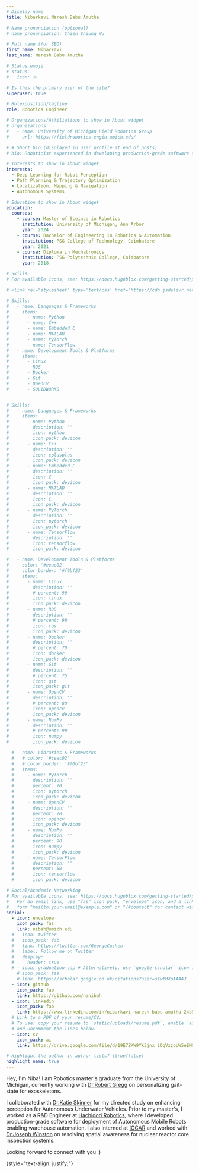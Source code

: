 ```yaml
---
# Display name
title: Nibarkavi Naresh Babu Amutha

# Name pronunciation (optional)
# name_pronunciation: Chien Shiung Wu

# Full name (for SEO)
first_name: Nibarkavi
last_name: Naresh Babu Amutha

# Status emoji
# status:
#   icon: ☕️

# Is this the primary user of the site?
superuser: true

# Role/position/tagline
role: Robotics Engineer

# Organizations/Affiliations to show in About widget
# organizations:
#   - name: University of Michigan Field Robotics Group
#     url: https://fieldrobotics.engin.umich.edu/

# # Short bio (displayed in user profile at end of posts)
# bio: Roboticist experienced in developing production-grade software for deployment of Autonomous Mobile Robots (AMRs) in dynamic industrial shopfloors, perception for Autonomous Underwater Vehicles using advanced machine learning models, with expertise spanning computer vision and machine learning for robot perception, motion planning and  trajectory optimization, mapping, localization and navigation.  

# Interests to show in About widget
interests:
  - Deep Learning for Robot Perception
  - Path Planning & Trajectory Optimization
  - Localization, Mapping & Navigation
  - Autonomous Systems

# Education to show in About widget
education:
  courses:
    - course: Master of Sceince in Robotics
      institution: University of Michigan, Ann Arbor
      year: 2024
    - course: Bachelor of Engineering in Robotics & Automation
      institution: PSG College of Technology, Coimbatore
      year: 2021
    - course: Diploma in Mechatronics
      institution: PSG Polytechnic College, Coimbatore
      year: 2018

# Skills
# For available icons, see: https://docs.hugoblox.com/getting-started/page-builder/#iconss

# <link rel="stylesheet" type='text/css' href="https://cdn.jsdelivr.net/gh/devicons/devicon@latest/devicon.min.css" />

# Skills:
#   - name: Languages & Frameworks
#     items:
#       - name: Python
#       - name: C++
#       - name: Embedded C
#       - name: MATLAB
#       - name: PyTorch
#       - name: TensorFlow
#   - name: Development Tools & Platforms
#     items:
#       - Linux
#       - ROS
#       - Docker
#       - Git
#       - OpenCV
#       - SOLIDWORKS


# Skills:
#   - name: Languages & Frameworks
#     items:
#       - name: Python
#         description: ''
#         icon: python
#         icon_pack: devicon
#       - name: C++
#         description: ''
#         icon: cplusplus
#         icon_pack: devicon
#       - name: Embedded C
#         description: ''
#         icon: C
#         icon_pack: devicon
#       - name: MATLAB
#         description: ''
#         icon: C
#         icon_pack: devicon
#       - name: PyTorch
#         description: ''
#         icon: pytorch
#         icon_pack: devicon
#       - name: TensorFlow
#         description: ''
#         icon: tensorflow
#         icon_pack: devicon

#   - name: Development Tools & Platforms
#     color: '#eeac02'
#     color_border: '#f0bf23'
#     items:
#       - name: Linux
#         description: ''
#         # percent: 90
#         icon: linux
#         icon_pack: devicon
#       - name: ROS
#         description: ''
#         # percent: 90
#         icon: ros
#         icon_pack: devicon
#       - name: Docker
#         description: ''
#         # percent: 70
#         icon: docker
#         icon_pack: devicon
#       - name: Git
#         description: ''
#         # percent: 75
#         icon: git
#         icon_pack: git
#       - name: OpenCV
#         description: ''
#         # percent: 80
#         icon: opencv
#         icon_pack: devicon
#       - name: NumPy 
#         description: ''
#         # percent: 90
#         icon: numpy
#         icon_pack: devicon

  # - name: Libraries & Frameworks
  #   # color: '#ceac02'
  #   # color_border: '#f0bf23'
  #   items:
  #     - name: PyTorch
  #       description: ''
  #       percent: 70
  #       icon: pytorch
  #       icon_pack: devicon
  #     - name: OpenCV
  #       description: ''
  #       percent: 70
  #       icon: opencv
  #       icon_pack: devicon
  #     - name: NumPy 
  #       description: ''
  #       percent: 90
  #       icon: numpy
  #       icon_pack: devicon
  #     - name: TensorFlow
  #       description: ''
  #       percent: 50
  #       icon: tensorflow
  #       icon_pack: devicon

# Social/Academic Networking
# For available icons, see: https://docs.hugoblox.com/getting-started/page-builder/#icons
#   For an email link, use "fas" icon pack, "envelope" icon, and a link in the
#   form "mailto:your-email@example.com" or "/#contact" for contact widget.
social:
  - icon: envelope
    icon_pack: fas
    link: nibah@umich.edu
  # - icon: twitter
  #   icon_pack: fab
  #   link: https://twitter.com/GeorgeCushen
  #   label: Follow me on Twitter
  #   display:
  #     header: true
  # - icon: graduation-cap # Alternatively, use `google-scholar` icon from `ai` icon pack
    # icon_pack: fas
    # link: https://scholar.google.co.uk/citations?user=sIwtMXoAAAAJ
  - icon: github
    icon_pack: fab
    link: https://github.com/nanibah
  - icon: linkedin
    icon_pack: fab
    link: https://www.linkedin.com/in/nibarkavi-naresh-babu-amutha-24b5b7197/
  # Link to a PDF of your resume/CV.
  # To use: copy your resume to `static/uploads/resume.pdf`, enable `ai` icons in `params.yaml`,
  # and uncomment the lines below.
  - icon: cv 
    icon_pack: ai
    link: https://drive.google.com/file/d/19E7ZKW9Yk3jnx_iDgVzzoUW5eEMG45fa/view?usp=sharing

# Highlight the author in author lists? (true/false)
highlight_name: true
---
```

<!-- <div style="text-align: justify;"> -->
Hey, I'm Niba! I am Robotics master's graduate from the University of Michigan, currently working with [Dr.Robert Gregg](https://gregg.engin.umich.edu/) on personalizing gait-state for exoskeletons. 

I collaborated with [Dr.Katie Skinner](https://robotics.umich.edu/profile/katherine-skinner/) for my directed study on enhancing perception for Autonomous Underwater Vehicles. Prior to my master's, I worked as a R&D Engineer at [Hachidori Robotics](https://hachidorirobotics.com/), where I developed production-grade software for deployment of Autonomous Mobile Robots enabling warehouse automation. I also interned at [IGCAR](https://www.igcar.gov.in/) and worked with [Dr.Joseph Winston](https://www.linkedin.com/in/sjwinston/?originalSubdomain=in) on resolving spatial awareness for nuclear reactor core inspection systems. 

Looking forward to connect with you :)
<!-- </div> -->
{style="text-align: justify;"}

<!-- /workspaces/Academic-CV/content/authors/admin/_index.md -->